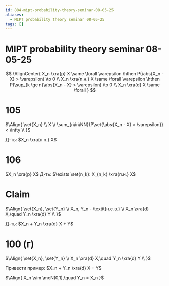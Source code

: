 ```yaml
---
id: 884-mipt-probability-theory-seminar-08-05-25
aliases:
  - MIPT probability theory seminar 08-05-25
tags: []
---
```


# MIPT probability theory seminar 08-05-25

$$
\AlignCenter{
X_n \xra{p} X \same 
\forall \varepsilon \hthen P(\abs{X_n - X} > \varepsilon) \to 0 \\
X_n \xra{п.н.} X \same
\forall \varepsilon \hthen P(\sup_{k \ge n}\abs{X_n - X} > \varepsilon) \to 0 \\
X_n \xra{d} X \same
\forall
}
$$

# 105

$\Align{
\set{X_n} \\
X \\
\sum_{n\in\NN}{P\set{\abs{X_n - X} > \varepsilon}} < \infty \\
}$

Д-ть:
$X_n \xra{п.н.} X$

# 106

$X_n \xra{p} X$
Д-ть:
$\exists \set{n_k}: X_{n_k} \xra{п.н.} X$

# Claim

$\Align{
\set{X_n}, \set{Y_n} \\
X_n, Y_n - \textit{н.с.в.} \\
X_n \xra{d} X,\quad Y_n \xra{d} Y \\
}$

Д-ть:
$X_n + Y_n \xra{d} X + Y$

# 100 (г)

$\Align{
\set{X_n}, \set{Y_n} \\
X_n \xra{d} X,\quad Y_n \xra{d} Y \\
}$

Привести пример:
$X_n + Y_n \xra{d} X + Y$

$\Align{
X_n \sim \mcN(0,1),\quad Y_n = X_n
}$
